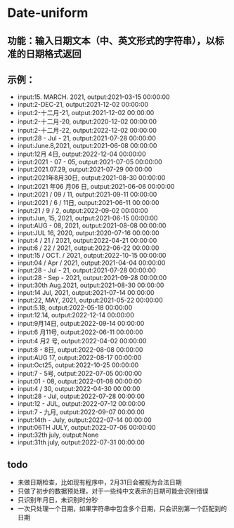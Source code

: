 # Date-uniform
## 功能：输入日期文本（中、英文形式的字符串），以标准的日期格式返回
## 示例：
* input:15. MARCH. 2021, output:2021-03-15 00:00:00
* input:2-DEC-21, output:2021-12-02 00:00:00
* input:2-十二月-21, output:2021-12-02 00:00:00
* input:2-十二月-20, output:2020-12-02 00:00:00
* input:2-十二月-22, output:2022-12-02 00:00:00
* input:28 - Jul - 21, output:2021-07-28 00:00:00
* input:June.8,2021, output:2021-06-08 00:00:00
* input:12月 4日, output:2022-12-04 00:00:00
* input:2021 - 07 - 05, output:2021-07-05 00:00:00
* input:2021.07.29, output:2021-07-29 00:00:00
* input:2021年8月30日, output:2021-08-30 00:00:00
* input:2021 年06 月06 日, output:2021-06-06 00:00:00
* input:2021 / 09 / 11, output:2021-09-11 00:00:00
* input:2021 / 6 / 11日, output:2021-06-11 00:00:00
* input:21 / 9 / 2, output:2022-09-02 00:00:00
* input:Jun, 15, 2021, output:2021-06-15 00:00:00
* input:AUG - 08, 2021, output:2021-08-08 00:00:00
* input:JUL 16, 2020, output:2020-07-16 00:00:00
* input:4 / 21 / 2021, output:2022-04-21 00:00:00
* input:6 / 22 / 2021, output:2022-06-22 00:00:00
* input:15 / OCT. / 2021, output:2022-10-15 00:00:00
* input:04 / Apr / 2021, output:2021-04-04 00:00:00
* input:28 - Jul - 21, output:2021-07-28 00:00:00
* input:28 - Sep - 2021, output:2021-09-28 00:00:00
* input:30th Aug.2021, output:2021-08-30 00:00:00
* input:14 Jul, 2021, output:2021-07-14 00:00:00
* input:22, MAY, 2021, output:2021-05-22 00:00:00
* input:5.18, output:2022-05-18 00:00:00
* input:12.14, output:2022-12-14 00:00:00
* input:9月14日, output:2022-09-14 00:00:00
* input:6 月11号, output:2022-06-11 00:00:00
* input:4 月2 号, output:2022-04-02 00:00:00
* input:8 - 8日, output:2022-08-08 00:00:00
* input:AUG 17, output:2022-08-17 00:00:00
* input:Oct25, output:2022-10-25 00:00:00
* input:7 - 5号, output:2022-07-05 00:00:00
* input:01 - 08, output:2022-01-08 00:00:00
* input:4 / 30, output:2022-04-30 00:00:00
* input:28 - Jul, output:2022-07-28 00:00:00
* input:12 - JUL, output:2022-07-12 00:00:00
* input:7 - 九月, output:2022-09-07 00:00:00
* input:14th - July, output:2022-07-14 00:00:00
* input:06TH  JULY, output:2022-07-06 00:00:00
* input:32th july, output:None
* input:31th july, output:2022-07-31 00:00:00

## todo
* 未做日期检查，比如现有程序中，2月31日会被视为合法日期
* 只做了初步的数据预处理，对于一些纯中文表示的日期可能会识别错误
* 只识别年月日，未识别时分秒
* 一次只处理一个日期，如果字符串中包含多个日期，只会识别第一个匹配到的日期
